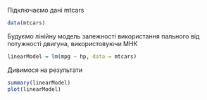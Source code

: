 Підключаємо дані mtcars
```r
data(mtcars)
```

Будуємо лінійну модель залежності використання пального від потужності двигуна, використовуючи МНК
```r
linearModel = lm(mpg ~ hp, data = mtcars)
```

Дивимося на результати
```r
summary(linearModel)
plot(linearModel)
```
